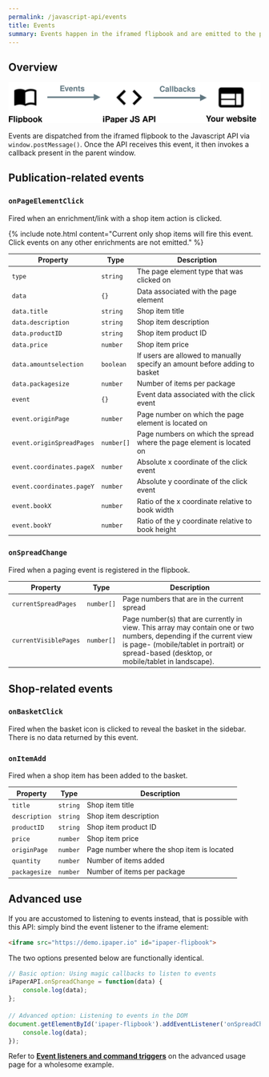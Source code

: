 ```yaml
---
permalink: /javascript-api/events
title: Events
summary: Events happen in the iframed flipbook and are emitted to the parent window. Our API catches these emitted events and invoke magic callbacks, which can be used to execute business-specific logic in the parent window, in response to specific events that have occurred in the iframed flipbook.
---
```


## Overview

<img src="/images/javascript-api/events.svg" style="max-width: 100%; max-height: 100%" />

Events are dispatched from the iframed flipbook to the Javascript API via `window.postMessage()`. Once the API receives this event, it then invokes a callback present in the parent window.

## Publication-related events

### `onPageElementClick`

Fired when an enrichment/link with a shop item action is clicked.

{% include note.html content="Current only shop items will fire this event. Click events on any other enrichments are not emitted." %}

| Property                  | Type       | Description                                                                |
| ------------------------- | ---------- | -------------------------------------------------------------------------- |
| `type`                    | `string`   | The page element type that was clicked on                                  |
| `data`                    | `{}`       | Data associated with the page element                                      |
| `data.title`              | `string`   | Shop item title                                                            |
| `data.description`        | `string`   | Shop item description                                                      |
| `data.productID`          | `string`   | Shop item product ID                                                       |
| `data.price`              | `number`   | Shop item price                                                            |
| `data.amountselection`    | `boolean`  | If users are allowed to manually specify an amount before adding to basket |
| `data.packagesize`        | `number`   | Number of items per package                                                |
| `event`                   | `{}`       | Event data associated with the click event                                 |
| `event.originPage`        | `number`   | Page number on which the page element is located on                        |
| `event.originSpreadPages` | `number[]` | Page numbers on which the spread where the page element is located on      |
| `event.coordinates.pageX` | `number`   | Absolute x coordinate of the click event                                   |
| `event.coordinates.pageY` | `number`   | Absolute y coordinate of the click event                                   |
| `event.bookX`             | `number`   | Ratio of the x coordinate relative to book width                           |
| `event.bookY`             | `number`   | Ratio of the y coordinate relative to book height                          |

### `onSpreadChange`

Fired when a paging event is registered in the flipbook.

| Property              | Type       | Description |
| --------------------- | ---------- | ----------- |
| `currentSpreadPages`  | `number[]` | Page numbers that are in the current spread |
| `currentVisiblePages` | `number[]` | Page number(s) that are currently in view. This array may contain one or two numbers, depending if the current view is page- (mobile/tablet in portrait) or spread-based (desktop, or mobile/tablet in landscape). | 

## Shop-related events

### `onBasketClick`

Fired when the basket icon is clicked to reveal the basket in the sidebar. There is no data returned by this event.

### `onItemAdd`

Fired when a shop item has been added to the basket.

| Property      | Type     | Description                                |
| ------------- | -------- | ------------------------------------------ |
| `title`       | `string` | Shop item title                            |
| `description` | `string` | Shop item description                      |
| `productID`   | `string` | Shop item product ID                       |
| `price`       | `number` | Shop item price                            |
| `originPage`  | `number` | Page number where the shop item is located |
| `quantity`    | `number` | Number of items added                      |
| `packagesize` | `number` | Number of items per package                |

## Advanced use

If you are accustomed to listening to events instead, that is possible with this API: simply bind the event listener to the iframe element:

```html
<iframe src="https://demo.ipaper.io" id="ipaper-flipbook">
```

The two options presented below are functionally identical.

```js
// Basic option: Using magic callbacks to listen to events
iPaperAPI.onSpreadChange = function(data) {
    console.log(data);
};

// Advanced option: Listening to events in the DOM
document.getElementById('ipaper-flipbook').addEventListener('onSpreadChange', function(data) {
    console.log(data);
});
```

Refer to [**Event listeners and command triggers**](./advanced-usage#event-listeners-and-command-triggers) on the advanced usage page for a wholesome example.